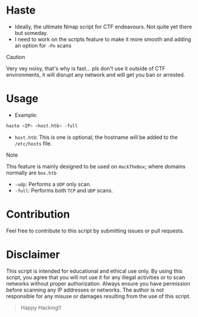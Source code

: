 # Haste
- Ideally, the ultimate Nmap script for CTF endeavours. Not quite yet there but someday.
- I need to work on the scripts feature to make it more smooth and adding an option for `-Pn` scans
> [!CAUTION]
> Very vey noisy, that's why is fast... pls don't use it outside of CTF environments, it will disrupt any network and will get you ban or arrested.
# Usage
- Example:
```sh
haste <IP> <host.htb> -full 
```
- `host.htb`: This is one is optional; the hostname will be added to the `/etc/hosts` file.
>[!NOTE]
> This feature is mainly designed to be used on `HackTheBox`; where domains normally are `box.htb`
- `-udp`: Performs a `UDP` only scan.
- `-full`: Performs both `TCP` and `UDP` scans.
# Contribution
Feel free to contribute to this script by submitting issues or pull requests.
# Disclaimer
This script is intended for educational and ethical use only. By using this script, you agree that you will not use it for any illegal activities or to scan networks without proper authorization. Always ensure you have permission before scanning any IP addresses or networks. The author is not responsible for any misuse or damages resulting from the use of this script.

> Happy Hacking!!
